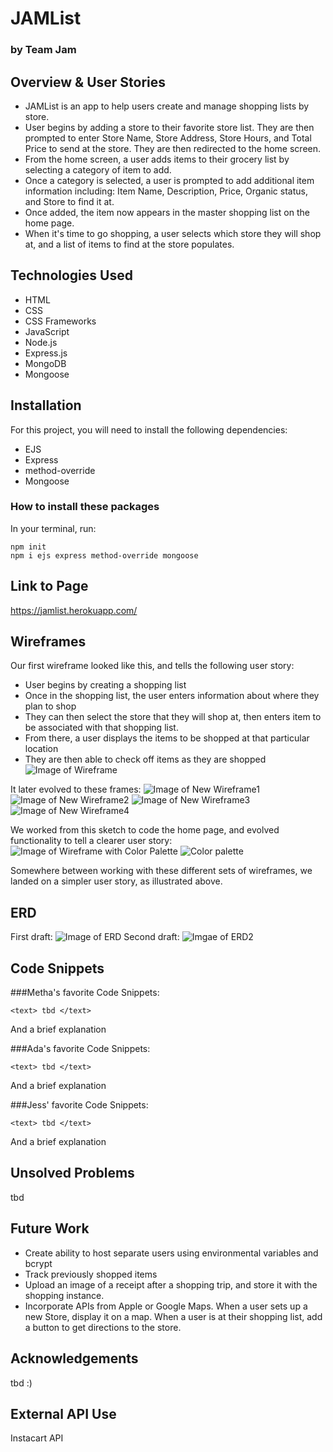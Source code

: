 # JAMList
### by Team Jam

## Overview & User Stories
* JAMList is an app to help users create and manage shopping lists by store.
* User begins by adding a store to their favorite store list. They are then prompted to enter Store Name, Store Address, Store Hours, and Total Price to send at the store. They are then redirected to the home screen.
* From the home screen, a user adds items to their grocery list by selecting a category of item to add.
* Once a category is selected, a user is prompted to add additional item information including: Item Name, Description, Price, Organic status, and Store to find it at.
* Once added, the item now appears in the master shopping list on the home page.
* When it's time to go shopping, a user selects which store they will shop at, and a list of items to find at the store populates.


## Technologies Used
* HTML
* CSS
* CSS Frameworks
* JavaScript
* Node.js
* Express.js
* MongoDB
* Mongoose

## Installation
For this project, you will need to install the following dependencies:
* EJS
* Express
* method-override
* Mongoose

### How to install these packages
In your terminal, run:
```
npm init
npm i ejs express method-override mongoose
```

## Link to Page
https://jamlist.herokuapp.com/

## Wireframes
Our first wireframe looked like this, and tells the following user story:
* User begins by creating a shopping list
* Once in the shopping list, the user enters information about where they plan to shop
* They can then select the store that they will shop at, then enters item to be associated with that shopping list.
* From there, a user displays the items to be shopped at that particular location
* They are then able to check off items as they are shopped
![Image of Wireframe](./assets/wireframe.png)

It later evolved to these frames:
![Image of New Wireframe1](./assets/new_wireframe1.jpg)
![Image of New Wireframe2](./assets/new_wireframe2.jpg)
![Image of New Wireframe3](./assets/new_wireframe3.jpg)
![Image of New Wireframe4](./assets/new_wireframe4.jpg)

We worked from this sketch to code the home page, and evolved functionality to tell a clearer user story:
![Image of Wireframe with Color Palette](./assets/wireframe2.png)
![Color palette](./assets/JamListCSS.png)

Somewhere between working with these different sets of wireframes, we landed on a simpler user story, as illustrated above.

## ERD
First draft:
![Image of ERD](./assets/erd.png)
Second draft:
![Imgae of ERD2](./assets/ERD2.png)

## Code Snippets
###Metha's favorite Code Snippets:

`<text> tbd </text>`

And a brief explanation

###Ada's favorite Code Snippets:

`<text> tbd </text>`

And a brief explanation

###Jess' favorite Code Snippets:

`<text> tbd </text>`

And a brief explanation


## Unsolved Problems
tbd

## Future Work
* Create ability to host separate users using environmental variables and bcrypt
* Track previously shopped items
* Upload an image of a receipt after a shopping trip, and store it with the shopping instance.
* Incorporate APIs from Apple or Google Maps. When a user sets up a new Store, display it on a map. When a user is at their shopping list, add a button to get directions to the store.

## Acknowledgements
tbd :)

## External API Use
Instacart API
